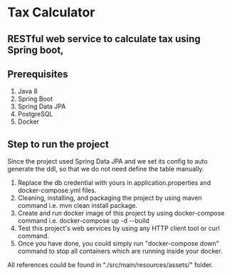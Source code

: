 # Tax Calculator

## RESTful web service to calculate tax using Spring boot, 

## Prerequisites
1. Java 8
2. Spring Boot
3. Spring Data JPA
4. PostgreSQL
5. Docker

## Step to run the project
Since the project used Spring Data JPA and we set its config to auto generate the ddl, so that we do not need define the table manually.
1. Replace the db credential with yours in application.properties and docker-compose.yml files. 
2. Cleaning, installing, and packaging the project by using maven command i.e. mvn clean install package.
3. Create and run docker image of this project by using docker-compose command i.e. docker-compose up -d --build
4. Test this project's web services by using any HTTP client tool or curl command.
5. Once you have done, you could simply run "docker-compose down" command to stop all containers which are running inside your docker.

All references could be found in "./src/main/resources/assets/" folder.
